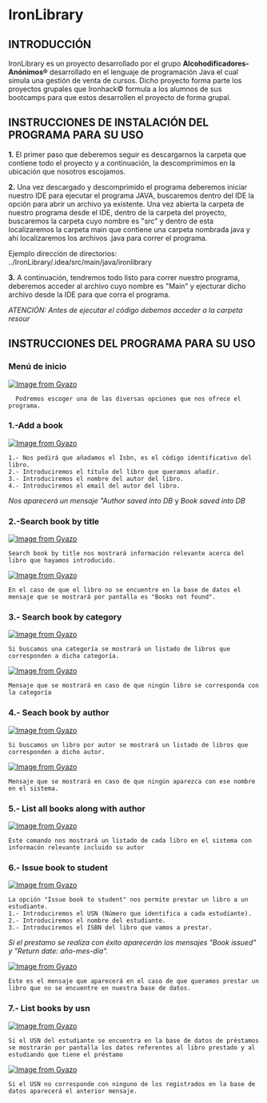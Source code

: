 # IronLibrary
## INTRODUCCIÓN
IronLibrary es un proyecto desarrollado por el grupo **Alcohodificadores-Anónimos&reg;** desarrollado en el lenguaje de programación Java el cual simula una gestión de venta de cursos. Dicho proyecto forma parte los proyectos grupales que Ironhack&copy; formula a los alumnos de sus bootcamps para que estos desarrollen el proyecto de forma grupal.

##  INSTRUCCIONES DE INSTALACIÓN DEL PROGRAMA PARA SU USO

**1.** El primer paso que deberemos seguir es descargarnos la carpeta que contiene todo el proyecto y a continuación, la descomprimimos en la ubicación que nosotros escojamos.

**2.** Una vez descargado y descomprimido el programa deberemos iniciar nuestro IDE para ejecutar el programa JAVA, buscaremos dentro del IDE la opción para abrir un archivo ya existente. Una vez abierta la carpeta de nuestro programa desde el IDE, dentro de la carpeta del proyecto, buscaremos la carpeta cuyo nombre es "src" y dentro de esta localizaremos la carpeta main que contiene una carpeta nombrada java y ahi localizaremos los archivos .java para correr el programa.

Ejemplo dirección de directorios: ../IronLibrary/.idea/src/main/java/ironlibrary

**3.** A continuación, tendremos todo listo para correr nuestro programa, deberemos acceder al archivo cuyo nombre es "Main" y ejecturar dicho archivo desde la IDE para que corra el programa.

*ATENCIÓN: Antes de ejecutar el código debemos acceder a la carpeta resour*

## INSTRUCCIONES DEL PROGRAMA PARA SU USO
### Menú de inicio
[![Image from Gyazo](https://i.gyazo.com/0e6d7608fd9ea84b4a84499ce9acc4fb.png)](https://gyazo.com/0e6d7608fd9ea84b4a84499ce9acc4fb)
      
      Podremos escoger una de las diversas opciones que nos ofrece el programa.
      
### 1.-Add a book

[![Image from Gyazo](https://i.gyazo.com/06f18f472bd5b99bc421f0ec211e4968.png)](https://gyazo.com/06f18f472bd5b99bc421f0ec211e4968)

    1.- Nos pedirá que añadamos el Isbn, es el código identificativo del libro.
    2.- Introduciremos el título del libro que queramos añadir.
    3.- Introduciremos el nombre del autor del libro.
    4.- Introduciremos el email del autor del libro.
*Nos aparecerá un mensaje "Author saved into DB* y *Book saved into DB*

### 2.-Search book by title

[![Image from Gyazo](https://i.gyazo.com/9f0ad6d63f0a70d7c20c89df6d5935a6.png)](https://gyazo.com/9f0ad6d63f0a70d7c20c89df6d5935a6)

    Search book by title nos mostrará información relevante acerca del libro que hayamos introducido.

[![Image from Gyazo](https://i.gyazo.com/d6ba8e02d8cfd5cd65359ab98c08731d.png)](https://gyazo.com/d6ba8e02d8cfd5cd65359ab98c08731d)
    
    En el caso de que el libro no se encuentre en la base de datos el mensaje que se mostrará por pantalla es "Books not found".
    
### 3.- Search book by category

[![Image from Gyazo](https://i.gyazo.com/2dbf72e6b520c0400111300fc2b510fa.png)](https://gyazo.com/2dbf72e6b520c0400111300fc2b510fa)

    Si buscamos una categoría se mostrará un listado de libros que corresponden a dicha categoría.
    
[![Image from Gyazo](https://i.gyazo.com/68b0b4815e7f76bce570bf0540e6bc7d.png)](https://gyazo.com/68b0b4815e7f76bce570bf0540e6bc7d)

    Mensaje que se mostrará en caso de que ningún libro se corresponda con la categoría
    
 ### 4.- Seach book by author
 
 [![Image from Gyazo](https://i.gyazo.com/a49b5ae8ea68d8114ff55920bdd79dbd.png)](https://gyazo.com/a49b5ae8ea68d8114ff55920bdd79dbd)
 
    Si buscamos un libro por autor se mostrará un listado de libros que corresponden a dicho autor.
    
[![Image from Gyazo](https://i.gyazo.com/cce64154e60987178a3668338bd22e27.png)](https://gyazo.com/cce64154e60987178a3668338bd22e27)

    Mensaje que se mostrará en caso de que ningún aparezca con ese nombre en el sistema.
  
### 5.- List all books along with author

[![Image from Gyazo](https://i.gyazo.com/11bb749f79c362ab24b326aba299fd65.png)](https://gyazo.com/11bb749f79c362ab24b326aba299fd65)

    Este comando nos mostrará un listado de cada libro en el sistema con informacón relevante incluido su autor
    
### 6.- Issue book to student

[![Image from Gyazo](https://i.gyazo.com/340633a3d45c3236bebce9af9d5e0af6.png)](https://gyazo.com/340633a3d45c3236bebce9af9d5e0af6)

    La opción "Issue book to student" nos permite prestar un libro a un estudiante.
    1.- Introduciremos el USN (Número que identifica a cada estudiante).
    2.- Introduciremos el nombre del estudiante.
    3.- Introduciremos el ISBN del libro que vamos a prestar.
    
*Si el prestamo se realiza con éxito aparecerán los mensajes "Book issued" y "Return date: año-mes-día".*

[![Image from Gyazo](https://i.gyazo.com/76d5875329df185e0138f6b4d2204820.png)](https://gyazo.com/76d5875329df185e0138f6b4d2204820)
     
    Este es el mensaje que aparecerá en el caso de que queramos prestar un libro que no se encuentre en nuestra base de datos.

### 7.- List books by usn
[![Image from Gyazo](https://i.gyazo.com/e1aaee4bb1cb2af0b9c6ad3a78af4548.png)](https://gyazo.com/e1aaee4bb1cb2af0b9c6ad3a78af4548)

    Si el USN del estudiante se encuentra en la base de datos de préstamos se mostrarán por pantalla los datos referentes al libro prestado y al estudiando que tiene el préstamo

[![Image from Gyazo](https://i.gyazo.com/e20cc51e7bfbb8a90feb3056669c9248.png)](https://gyazo.com/e20cc51e7bfbb8a90feb3056669c9248)

    Si el USN no corresponde con ninguno de los registrados en la base de datos aparecerá el anterior mensaje.
